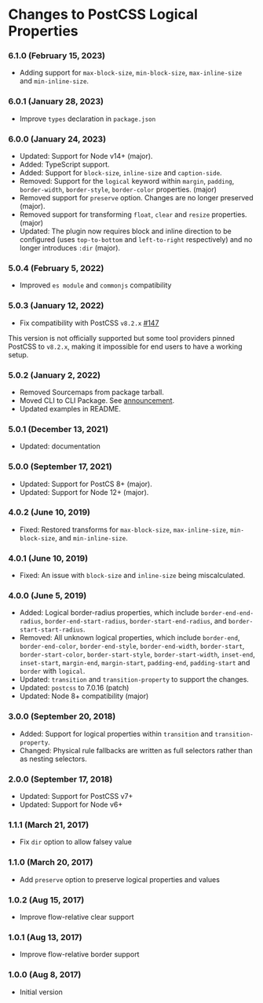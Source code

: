 # Changes to PostCSS Logical Properties

### 6.1.0 (February 15, 2023)

- Adding support for `max-block-size`, `min-block-size`, `max-inline-size` and `min-inline-size`.

### 6.0.1 (January 28, 2023)

- Improve `types` declaration in `package.json`

### 6.0.0 (January 24, 2023)

- Updated: Support for Node v14+ (major).
- Added: TypeScript support.
- Added: Support for `block-size`, `inline-size` and `caption-side`.
- Removed: Support for the `logical` keyword within `margin`, `padding`, `border-width`, `border-style`, `border-color` properties. (major)
- Removed support for `preserve` option. Changes are no longer preserved (major).
- Removed support for transforming `float`, `clear` and `resize` properties. (major)
- Updated: The plugin now requires block and inline direction to be configured (uses `top-to-bottom` and `left-to-right` respectively) and no longer introduces `:dir` (major).

### 5.0.4 (February 5, 2022)

- Improved `es module` and `commonjs` compatibility

### 5.0.3 (January 12, 2022)

- Fix compatibility with PostCSS `v8.2.x` [#147](https://github.com/csstools/postcss-plugins/issues/147)

This version is not officially supported but some tool providers pinned PostCSS to `v8.2.x`,
making it impossible for end users to have a working setup.

### 5.0.2 (January 2, 2022)

- Removed Sourcemaps from package tarball.
- Moved CLI to CLI Package. See [announcement](https://github.com/csstools/postcss-plugins/discussions/121).
- Updated examples in README.

### 5.0.1 (December 13, 2021)

- Updated: documentation

### 5.0.0 (September 17, 2021)

- Updated: Support for PostCS 8+ (major).
- Updated: Support for Node 12+ (major).

### 4.0.2 (June 10, 2019)

- Fixed: Restored transforms for `max-block-size`, `max-inline-size`,
	`min-block-size`, and `min-inline-size`.

### 4.0.1 (June 10, 2019)

- Fixed: An issue with `block-size` and `inline-size` being miscalculated.

### 4.0.0 (June 5, 2019)

- Added: Logical border-radius properties, which include
	`border-end-end-radius`, `border-end-start-radius`, `border-start-end-radius`,
	and `border-start-start-radius`.
- Removed: All unknown logical properties, which include `border-end`,
	`border-end-color`, `border-end-style`, `border-end-width`, `border-start`,
	`border-start-color`, `border-start-style`, `border-start-width`, `inset-end`,
	`inset-start`, `margin-end`, `margin-start`, `padding-end`, `padding-start`
	and `border` with `logical`.
- Updated: `transition` and `transition-property` to support the changes.
- Updated: `postcss` to 7.0.16 (patch)
- Updated: Node 8+ compatibility (major)

### 3.0.0 (September 20, 2018)

- Added: Support for logical properties within `transition` and
	`transition-property`.
- Changed: Physical rule fallbacks are written as full selectors rather than
	as nesting selectors.

### 2.0.0 (September 17, 2018)

- Updated: Support for PostCSS v7+
- Updated: Support for Node v6+

### 1.1.1 (March 21, 2017)

- Fix `dir` option to allow falsey value

### 1.1.0 (March 20, 2017)

- Add `preserve` option to preserve logical properties and values

### 1.0.2 (Aug 15, 2017)

- Improve flow-relative clear support

### 1.0.1 (Aug 13, 2017)

- Improve flow-relative border support

### 1.0.0 (Aug 8, 2017)

- Initial version
